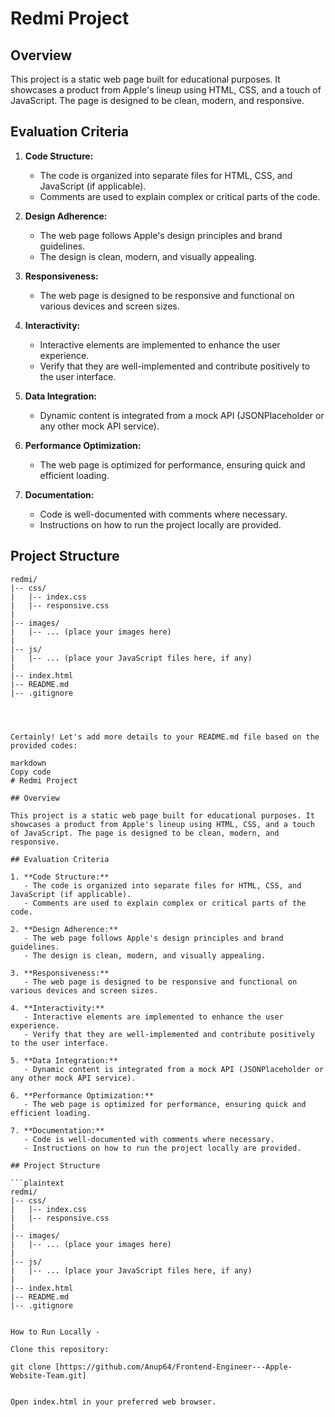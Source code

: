 # Redmi Project

## Overview

This project is a static web page built for educational purposes. It showcases a product from Apple's lineup using HTML, CSS, and a touch of JavaScript. The page is designed to be clean, modern, and responsive.

## Evaluation Criteria

1. **Code Structure:**
   - The code is organized into separate files for HTML, CSS, and JavaScript (if applicable).
   - Comments are used to explain complex or critical parts of the code.

2. **Design Adherence:**
   - The web page follows Apple's design principles and brand guidelines.
   - The design is clean, modern, and visually appealing.

3. **Responsiveness:**
   - The web page is designed to be responsive and functional on various devices and screen sizes.

4. **Interactivity:**
   - Interactive elements are implemented to enhance the user experience.
   - Verify that they are well-implemented and contribute positively to the user interface.

5. **Data Integration:**
   - Dynamic content is integrated from a mock API (JSONPlaceholder or any other mock API service).

6. **Performance Optimization:**
   - The web page is optimized for performance, ensuring quick and efficient loading.

7. **Documentation:**
   - Code is well-documented with comments where necessary.
   - Instructions on how to run the project locally are provided.

## Project Structure

```plaintext
redmi/
|-- css/
|   |-- index.css
|   |-- responsive.css
|
|-- images/
|   |-- ... (place your images here)
|
|-- js/
|   |-- ... (place your JavaScript files here, if any)
|
|-- index.html
|-- README.md
|-- .gitignore




Certainly! Let's add more details to your README.md file based on the provided codes:

markdown
Copy code
# Redmi Project

## Overview

This project is a static web page built for educational purposes. It showcases a product from Apple's lineup using HTML, CSS, and a touch of JavaScript. The page is designed to be clean, modern, and responsive.

## Evaluation Criteria

1. **Code Structure:**
   - The code is organized into separate files for HTML, CSS, and JavaScript (if applicable).
   - Comments are used to explain complex or critical parts of the code.

2. **Design Adherence:**
   - The web page follows Apple's design principles and brand guidelines.
   - The design is clean, modern, and visually appealing.

3. **Responsiveness:**
   - The web page is designed to be responsive and functional on various devices and screen sizes.

4. **Interactivity:**
   - Interactive elements are implemented to enhance the user experience.
   - Verify that they are well-implemented and contribute positively to the user interface.

5. **Data Integration:**
   - Dynamic content is integrated from a mock API (JSONPlaceholder or any other mock API service).

6. **Performance Optimization:**
   - The web page is optimized for performance, ensuring quick and efficient loading.

7. **Documentation:**
   - Code is well-documented with comments where necessary.
   - Instructions on how to run the project locally are provided.

## Project Structure

```plaintext
redmi/
|-- css/
|   |-- index.css
|   |-- responsive.css
|
|-- images/
|   |-- ... (place your images here)
|
|-- js/
|   |-- ... (place your JavaScript files here, if any)
|
|-- index.html
|-- README.md
|-- .gitignore


How to Run Locally -

Clone this repository:

git clone [https://github.com/Anup64/Frontend-Engineer---Apple-Website-Team.git]


Open index.html in your preferred web browser.

